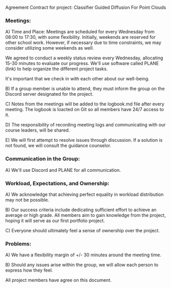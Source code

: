 Agreement Contract for project: Classifier Guided Diffusion For Point Clouds

### Meetings:
A) Time and Place:
Meetings are scheduled for every Wednesday from 08:00 to 17:30, with some flexibility. Initially, weekends are reserved for other school work. However, if necessary due to time constraints, we may consider utilizing some weekends as well.

We agreed to conduct a weekly status review every Wednesday, allocating 15-30 minutes to evaluate our progress. We'll use software called PLANE (link) to help organize the different project tasks.

It's important that we check in with each other about our well-being.

B)
If a group member is unable to attend, they must inform the group on the Discord server designated for the project.

C)
Notes from the meetings will be added to the logbook.md file after every meeting. The logbook is loacted on Git so all members have 24/7 access to it. 

D)
The responsibility of recording meeting logs and communicating with our course leaders, will be shared.

E)
We will first attempt to resolve issues through discussion. If a solution is not found, we will consult the guidance counselor.

### Communication in the Group:
A) We'll use Discord and PLANE for all communication.

### Workload, Expectations, and Ownership:
A) We acknowledge that achieving perfect equality in workload distribution may not be possible.

B) Our success criteria include dedicating sufficient effort to achieve an average or high grade. All members aim to gain knowledge from the project, hoping it will serve as our first portfolio project.

C) Everyone should ultimately feel a sense of ownership over the project.

### Problems:
A) We have a flexibility margin of +/- 30 minutes around the meeting time.

B) Should any issues arise within the group, we will allow each person to express how they feel.




All project members have agree on this document. 

